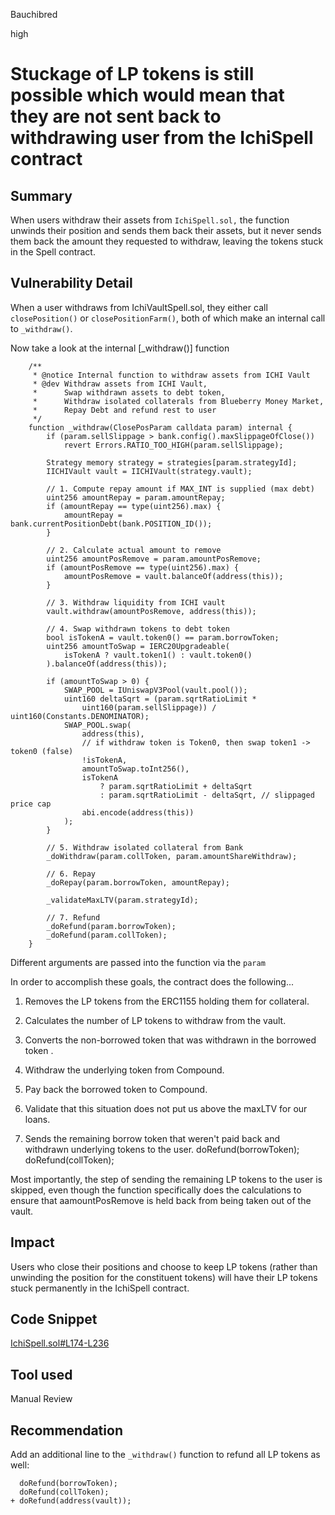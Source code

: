 Bauchibred

high

# Stuckage of LP tokens is still possible which would mean that they are not sent back to withdrawing user from the IchiSpell contract


## Summary

When users withdraw their assets from `IchiSpell.sol,` the function unwinds their position and sends them back their assets, but it never sends them back the amount they requested to withdraw, leaving the tokens stuck in the Spell contract.

## Vulnerability Detail

When a user withdraws from IchiVaultSpell.sol, they either call `closePosition()` or `closePositionFarm()`, both of which make an internal call to `_withdraw()`.

Now take a look at the internal [_withdraw()] function

```solidity
    /**
     * @notice Internal function to withdraw assets from ICHI Vault
     * @dev Withdraw assets from ICHI Vault,
     *      Swap withdrawn assets to debt token,
     *      Withdraw isolated collaterals from Blueberry Money Market,
     *      Repay Debt and refund rest to user
     */
    function _withdraw(ClosePosParam calldata param) internal {
        if (param.sellSlippage > bank.config().maxSlippageOfClose())
            revert Errors.RATIO_TOO_HIGH(param.sellSlippage);

        Strategy memory strategy = strategies[param.strategyId];
        IICHIVault vault = IICHIVault(strategy.vault);

        // 1. Compute repay amount if MAX_INT is supplied (max debt)
        uint256 amountRepay = param.amountRepay;
        if (amountRepay == type(uint256).max) {
            amountRepay = bank.currentPositionDebt(bank.POSITION_ID());
        }

        // 2. Calculate actual amount to remove
        uint256 amountPosRemove = param.amountPosRemove;
        if (amountPosRemove == type(uint256).max) {
            amountPosRemove = vault.balanceOf(address(this));
        }

        // 3. Withdraw liquidity from ICHI vault
        vault.withdraw(amountPosRemove, address(this));

        // 4. Swap withdrawn tokens to debt token
        bool isTokenA = vault.token0() == param.borrowToken;
        uint256 amountToSwap = IERC20Upgradeable(
            isTokenA ? vault.token1() : vault.token0()
        ).balanceOf(address(this));

        if (amountToSwap > 0) {
            SWAP_POOL = IUniswapV3Pool(vault.pool());
            uint160 deltaSqrt = (param.sqrtRatioLimit *
                uint160(param.sellSlippage)) / uint160(Constants.DENOMINATOR);
            SWAP_POOL.swap(
                address(this),
                // if withdraw token is Token0, then swap token1 -> token0 (false)
                !isTokenA,
                amountToSwap.toInt256(),
                isTokenA
                    ? param.sqrtRatioLimit + deltaSqrt
                    : param.sqrtRatioLimit - deltaSqrt, // slippaged price cap
                abi.encode(address(this))
            );
        }

        // 5. Withdraw isolated collateral from Bank
        _doWithdraw(param.collToken, param.amountShareWithdraw);

        // 6. Repay
        _doRepay(param.borrowToken, amountRepay);

        _validateMaxLTV(param.strategyId);

        // 7. Refund
        _doRefund(param.borrowToken);
        _doRefund(param.collToken);
    }
```

Different arguments are passed into the function via the `param`

In order to accomplish these goals, the contract does the following...

1. Removes the LP tokens from the ERC1155 holding them for collateral.

2. Calculates the number of LP tokens to withdraw from the vault.

3. Converts the non-borrowed token that was withdrawn in the borrowed token .

4. Withdraw the underlying token from Compound.

5. Pay back the borrowed token to Compound.

6. Validate that this situation does not put us above the maxLTV for our loans.

7. Sends the remaining borrow token that weren't paid back and withdrawn underlying tokens to the user.
   doRefund(borrowToken);
   doRefund(collToken);

Most importantly, the step of sending the remaining LP tokens to the user is skipped, even though the function specifically does the calculations to ensure that aamountPosRemove is held back from being taken out of the vault.

## Impact

Users who close their positions and choose to keep LP tokens (rather than unwinding the position for the constituent tokens) will have their LP tokens stuck permanently in the IchiSpell contract.

## Code Snippet

[IchiSpell.sol#L174-L236](https://github.com/sherlock-audit/2023-05-blueberry/blob/ec27daf841c4e89445af2559a4cc7b1f09ee2858/blueberry-core/contracts/spell/IchiSpell.sol#L174-L236)

## Tool used

Manual Review

## Recommendation

Add an additional line to the `_withdraw()` function to refund all LP tokens as well:

```solidity
  doRefund(borrowToken);
  doRefund(collToken);
+ doRefund(address(vault));
```
